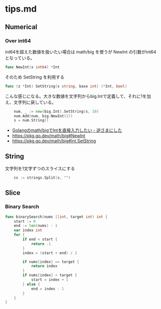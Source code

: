 # tips.md

## Numerical

### Over int64

int64を超えた数値を扱いたい場合は math/big を使うが NewInt の引数がint64となっている。

```go
func NewInt(x int64) *Int
```

そのため SetString を利用する

```go
func (z *Int) SetString(s string, base int) (*Int, bool)
```

こんな感じになる。大きな数値を文字列からbig.Intで定義して、それに1を加え、文字列に戻している。

```go
	num, _ := new(big.Int).SetString(s, 10)
	num.Add(num, big.NewInt(1))
	s = num.String()
```

* [Golangのmath/bigでIntを直接入力したい - 逆さまにした](https://cipepser.hatenablog.com/entry/2017/04/15/100914)
* https://pkg.go.dev/math/big#NewInt
* https://pkg.go.dev/math/big#Int.SetString


## String

文字列を1文字ずつのスライスにする

```go
	cs := strings.Split(s, "")
```

## Slice

### Binary Search

```go
func binarySearch(nums []int, target int) int {
	start := 0
	end := len(nums) - 1
	var index int
	for {
		if end < start {
			return -1
		}
		index = (start + end) / 2

		if nums[index] == target {
			return index
		}
		if nums[index] < target {
			start = index + 1
		} else {
			end = index - 1
		}
	}
}
```